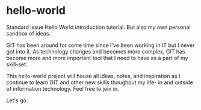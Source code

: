 # hello-world
Standard issue Hello World introduction tutorial. But also my own personal sandbox of ideas.

GIT has been around for some time since I've been working in IT but I never got into it. As technology changes and becomes more complex, GIT has become more and more important tool that I need to have as a part of my skill-set.

This hello-world project will house all ideas, notes, and inspiration as I continue to learn GIT and other new skills thoughout my life- in and outside of information technology. Feel free to join in.

Let's go.
